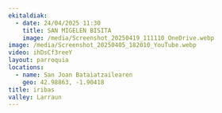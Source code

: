 ```yaml
---
ekitaldiak:
  - date: 24/04/2025 11:30
    title: SAN MIGELEN BISITA
    image: /media/Screenshot_20250419_111110_OneDrive.webp
image: /media/Screenshot_20250405_182010_YouTube.webp
video: ihDsCf3reeY
layout: parroquia
locations:
  - name: San Joan Bataiatzailearen
    geo: 42.98863, -1.90418
title: iribas
valley: Larraun
---
```

